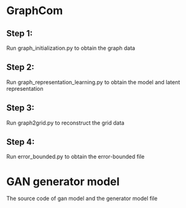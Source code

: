# GraphCom

## Step 1:
Run graph_initialization.py to obtain the graph data

## Step 2:
Run graph_representation_learning.py to obtain the model and latent representation

## Step 3:
Run graph2grid.py to reconstruct the grid data 

## Step 4:
Run error_bounded.py to obtain the error-bounded file 

# GAN generator model
The source code of gan model and the generator model file
